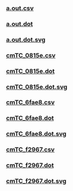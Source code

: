 ### [a.out.csv](a.out.csv)
### [a.out.dot](a.out.dot)
### [a.out.dot.svg](a.out.dot.svg)
### [cmTC_0815e.csv](cmTC_0815e.csv)
### [cmTC_0815e.dot](cmTC_0815e.dot)
### [cmTC_0815e.dot.svg](cmTC_0815e.dot.svg)
### [cmTC_6fae8.csv](cmTC_6fae8.csv)
### [cmTC_6fae8.dot](cmTC_6fae8.dot)
### [cmTC_6fae8.dot.svg](cmTC_6fae8.dot.svg)
### [cmTC_f2967.csv](cmTC_f2967.csv)
### [cmTC_f2967.dot](cmTC_f2967.dot)
### [cmTC_f2967.dot.svg](cmTC_f2967.dot.svg)

